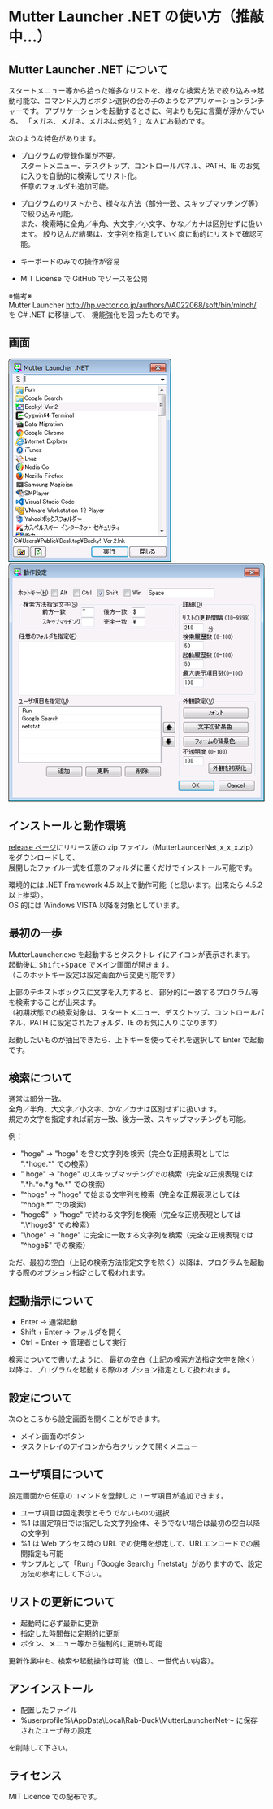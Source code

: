 # Mutter Launcher .NET の使い方（推敲中...）

## Mutter Launcher .NET について

スタートメニュー等から拾った雑多なリストを、様々な検索方法で絞り込み→起動可能な、コマンド入力とボタン選択の合の子のようなアプリケーションランチャーです。
アプリケーションを起動するときに、何よりも先に言葉が浮かんでいる、
「メガネ、メガネ、メガネは何処？」な人にお勧めです。

次のような特色があります。

- プログラムの登録作業が不要。  
スタートメニュー、デスクトップ、コントロールパネル、PATH、IE のお気に入りを自動的に検索してリスト化。  
任意のフォルダも追加可能。

- プログラムのリストから、様々な方法（部分一致、スキップマッチング等）で絞り込み可能。  
また、検索時に全角／半角、大文字／小文字、かな／カナは区別せずに扱います。  絞り込んだ結果は、文字列を指定していく度に動的にリストで確認可能。

- キーボードのみでの操作が容易

- MIT License で GitHub でソースを公開

※備考※   
Mutter Launcher http://hp.vector.co.jp/authors/VA022068/soft/bin/mlnch/ を C# .NET に移植して、
機能強化を図ったものです。

## 画面

![メイン画面](https://raw.githubusercontent.com/Rab-Duck/Mutter-Launcher.NET/master/doc/MainForm.png)
![設定画面](https://raw.githubusercontent.com/Rab-Duck/Mutter-Launcher.NET/master/doc/SettingForm.png)



## インストールと動作環境

[release ページ](https://github.com/Rab-Duck/Mutter-Launcher.NET/releases)にリリース版の zip ファイル（MutterLauncerNet_x_x_x.zip） をダウンロードして、  
展開したファイル一式を任意のフォルダに置くだけでインストール可能です。

環境的には .NET Framework 4.5 以上で動作可能（と思います。出来たら 4.5.2 以上推奨）。  
OS 的には Windows VISTA 以降を対象としています。

## 最初の一歩

MutterLauncher.exe を起動するとタスクトレイにアイコンが表示されます。  
起動後に <kbd>Shift</kbd>+<kbd>Space</kbd> でメイン画面が開きます。  
（このホットキー設定は設定画面から変更可能です）

上部のテキストボックスに文字を入力すると、
部分的に一致するプログラム等を検索することが出来ます。  
（初期状態での検索対象は、スタートメニュー、デスクトップ、コントロールパネル、PATH に設定されたフォルダ、IE のお気に入りになります）  

起動したいものが抽出できたら、上下キーを使ってそれを選択して Enter で起動です。

## 検索について

通常は部分一致。  
全角／半角、大文字／小文字、かな／カナは区別せずに扱います。  
規定の文字を指定すれば前方一致、後方一致、スキップマッチングも可能。  

例：
- "hoge" → "hoge" を含む文字列を検索（完全な正規表現としては ".\*hoge.\*" での検索）
- " hoge" → "hoge" のスキップマッチングでの検索（完全な正規表現では ".\*h.\*o.\*g.\*e.\*" での検索）
- "^hoge" → "hoge" で始まる文字列を検索（完全な正規表現としては "^hoge.\*" での検索）
- "hoge$" → "hoge" で終わる文字列を検索（完全な正規表現としては ".\*hoge$" での検索）
- "\hoge" → "hoge" に完全に一致する文字列を検索（完全な正規表現では "^hoge$" での検索）

ただ、最初の空白（上記の検索方法指定文字を除く）以降は、プログラムを起動する際のオプション指定として扱われます。

## 起動指示について

- Enter → 通常起動
- Shift + Enter → フォルダを開く
- Ctrl + Enter → 管理者として実行

検索についてで書いたように、
最初の空白（上記の検索方法指定文字を除く）以降は、プログラムを起動する際のオプション指定として扱われます。

## 設定について

次のところから設定画面を開くことができます。
- メイン画面のボタン
- タスクトレイのアイコンから右クリックで開くメニュー

## ユーザ項目について

設定画面から任意のコマンドを登録したユーザ項目が追加できます。  

- ユーザ項目は固定表示とそうでないものの選択  
- %1 は固定項目では指定した文字列全体、そうでない場合は最初の空白以降の文字列
- %1 は Web アクセス時の URL での使用を想定して、URLエンコードでの展開指定も可能
- サンプルとして「Run」「Google Search」「netstat」がありますので、設定方法の参考にして下さい。

## リストの更新について

- 起動時に必ず最新に更新
- 指定した時間毎に定期的に更新
- ボタン、メニュー等から強制的に更新も可能

更新作業中も、検索や起動操作は可能（但し、一世代古い内容）。

## アンインストール

- 配置したファイル
- %userprofile%\AppData\Local\Rab-Duck\MutterLauncherNet～ に保存されたユーザ毎の設定

を削除して下さい。

## ライセンス

MIT Licence での配布です。


